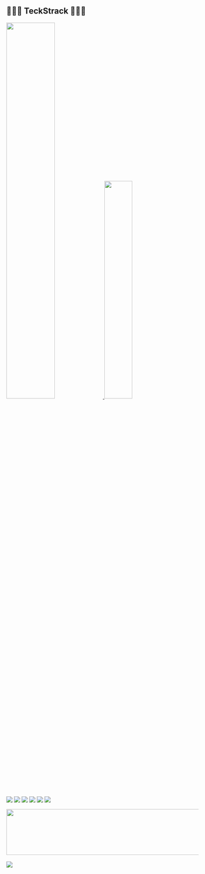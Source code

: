 <!--![header](https://capsule-render.vercel.app/api?type=wave&color=auto&height=300&section=header&text=Haram%20&fontSize=90)-->

<!--
**haram22/haram22** is a ✨ _special_ ✨ repository because its `README.md` (this file) appears on your GitHub profile.
</a>
<br>

<h4 align="center">🐻 This is my <a href="https://www.linkedin.com/in/%ED%95%98%EB%9E%8C-%EA%B9%80-482773263">LinkedIn 🐻</a></h4>
<h4 align="center">🙈 This is my <a href="https://www.instagram.com/ram2__dev/">Instagram 🙈</a></h4>




<!--
|my profile|aa|
|---|---|
|<img src="https://github.com/haram22/haram22/assets/97924765/a10c32f3-07b6-4d60-9040-15ee1cfa2dad" width=220></img>|
<h5 align="center"> This is my <a href="https://haram22.tistory.com">Instagram </a></h5>
<h5 align="center"> This is my <a href="https://haram22.tistory.com">gmail </a></h5>
<h5 align="center"> This is my <a href="https://www.linkedin.com/in/%ED%95%98%EB%9E%8C-%EA%B9%80-482773263">LinkedIn </a></h5>|
-->
<!--
<h2> 🔥 My Positions 🔥</h2>
<h5> I belong here now!!  </h5>
<table>
  <body>
      <h4> CLUB PARD - iOS PART HEADER <h4>
  </tbody>
</table>
-->

<br>
<!--
<h2 align="left"> 🛋 I'm working at  </h2>
Handong Global University
<br><br> -->

<h2> 👩🏻‍💻 TeckStrack 👩🏻‍💻</h2>

<!-- <div align=center> 
<!-- <h2 align="left"> ⭐️ My work </h2> -->

<a href="https://github.com/anuraghazra/github-readme-stats">
  <img src="https://github-readme-stats.vercel.app/api?username=haram22&show_icons=true&theme=material-palenight&hide_border=true&bg_color=20232a&icon_color=E3E3E3A8&text_color=fff&title_color=918FE0&count_private=true" width=50.2% />
</a>
<a href="https://github.com/haram22/github-stats">
<img src="https://github-readme-stats.vercel.app/api/top-langs/?username=haram22&layout=compact&theme=material-palenight&hide_border=true&bg_color=20232a&icon_color=E3E3E3A8&text_color=fff&title_color=918FE0&count_private=true" width=38.2% />
  
</a>
<a href="https://github.com/ashutosh00710/github-readme-activity-graph">

    
<!-- <img src="https://activity-graph.herokuapp.com/graph?username=haram22&theme=react-dark&bg_color=20232a&hide_border=true&line=8A87D0&color=918FE0" width=98%/>-->
</a>
<br><br>
<br>
<br>

<img src="https://img.shields.io/badge/flutter-02569B?style=for-the-badge&logo=flutter&logoColor=white">  <img src="https://img.shields.io/badge/dart-F50057?style=for-the-badge&logo=dart&logoColor=white"> <img src="https://img.shields.io/badge/c-F7A81B?style=for-the-badge&logo=c&logoColor=white"> <img src="https://img.shields.io/badge/github-181717?style=for-the-badge&logo=github&logoColor=white"> <img src="https://img.shields.io/badge/Notion-F05032?style=for-the-badge&logo=Notion&logoColor=white"> <img src="https://img.shields.io/badge/firebase-FFCA28?style=for-the-badge&logo=firebase&logoColor=white">

<!-- <img src="https://img.shields.io/badge/swift?style=for-the-badge&logo=swift&logoColor=red"> -->
<a href="https://github.com/haram22/gitanimals">
  <img src="https://render.gitanimals.org/lines/haram22?pet-id=1" width="1000" height="120"/>
</a>

 <br>

 
<br>
<a href="https://hits.seeyoufarm.com"><img src="https://hits.seeyoufarm.com/api/count/incr/badge.svg?url=https%3A%2F%2Fgithub.com%2Fharam22%2F&count_bg=%23FD98E2&title_bg=%23555555&icon=&icon_color=%23DFC0C0&title=hits&edge_flat=false"/></a>
